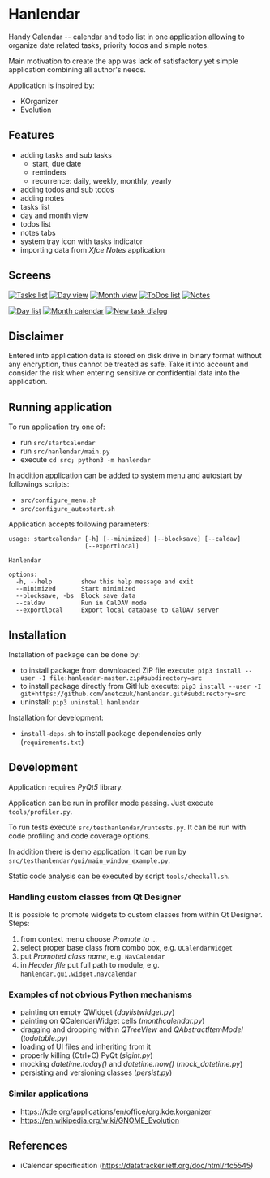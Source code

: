 # Hanlendar

Handy Calendar -- calendar and todo list in one application allowing to organize date related tasks, priority todos and simple notes.

Main motivation to create the app was lack of satisfactory yet simple application combining all author's needs.

Application is inspired by:
- KOrganizer
- Evolution


## Features

- adding tasks and sub tasks
    - start, due date
    - reminders
    - recurrence: daily, weekly, monthly, yearly
- adding todos and sub todos
- adding notes
- tasks list
- day and month view
- todos list
- notes tabs
- system tray icon with tasks indicator
- importing data from *Xfce Notes* application


## Screens

[![Tasks list](doc/app-tasks-small.png "Tasks list")](doc/app-tasks-big.png)
[![Day view](doc/app-day-small.png "Day view")](doc/app-day-big.png)
[![Month view](doc/app-month-small.png "Month view")](doc/app-month-big.png)
[![ToDos list](doc/app-todos-small.png "ToDos list")](doc/app-todos-big.png)
[![Notes](doc/app-notes-small.png "Notes")](doc/app-notes-big.png)

[![Day list](doc/daylistwidget-small.png "Day list")](doc/daylistwidget-big.png)
[![Month calendar](doc/monthcalendar-small.png "Month calendar")](doc/monthcalendar-big.png)
[![New task dialog](doc/taskdialog-small.png "New task dialog")](doc/taskdialog-big.png)


## Disclaimer

Entered into application data is stored on disk drive in binary format without any 
encryption, thus cannot be treated as safe. Take it into account and consider the risk 
when entering sensitive or confidential data into the application.


## Running application

To run application try one of:
- run `src/startcalendar`
- run `src/hanlendar/main.py` 
- execute `cd src; python3 -m hanlendar`

In addition application can be added to system menu and autostart by followings scripts:
- `src/configure_menu.sh`
- `src/configure_autostart.sh`


Application accepts following parameters:

<!-- insertstart include="doc/cmdargs.txt" pre="\n\n```\n" post="```\n\n" -->

```
usage: startcalendar [-h] [--minimized] [--blocksave] [--caldav]
                     [--exportlocal]

Hanlendar

options:
  -h, --help        show this help message and exit
  --minimized       Start minimized
  --blocksave, -bs  Block save data
  --caldav          Run in CalDAV mode
  --exportlocal     Export local database to CalDAV server
```

<!-- insertend -->


## Installation

Installation of package can be done by:
 - to install package from downloaded ZIP file execute: `pip3 install --user -I file:hanlendar-master.zip#subdirectory=src`
 - to install package directly from GitHub execute: `pip3 install --user -I git+https://github.com/anetczuk/hanlendar.git#subdirectory=src`
 - uninstall: `pip3 uninstall hanlendar`

Installation for development:
 - `install-deps.sh` to install package dependencies only (`requirements.txt`)


## Development

Application requires *PyQt5* library.

Application can be run in profiler mode passing. Just execute `tools/profiler.py`.

To run tests execute `src/testhanlendar/runtests.py`. It can be run with code profiling and code coverage options.

In addition there is demo application. It can be run by `src/testhanlendar/gui/main_window_example.py`.

Static code analysis can be executed by script `tools/checkall.sh`.


### Handling custom classes from Qt Designer

It is possible to promote widgets to custom classes from within Qt Designer. Steps:
1. from context menu choose *Promote to ...*
2. select proper base class from combo box, e.g. `QCalendarWidget`
3. put *Promoted class name*, e.g. `NavCalendar`
3. in *Header file* put full path to module, e.g. `hanlendar.gui.widget.navcalendar`


### Examples of not obvious Python mechanisms

- painting on empty QWidget (*daylistwidget.py*)
- painting on QCalendarWidget cells (*monthcalendar.py*)
- dragging and dropping within *QTreeView* and *QAbstractItemModel* (*todotable.py*) 
- loading of UI files and inheriting from it
- properly killing (Ctrl+C) PyQt (*sigint.py*)
- mocking *datetime.today()* and *datetime.now()* (*mock_datetime.py*)
- persisting and versioning classes (*persist.py*)


### Similar applications

- https://kde.org/applications/en/office/org.kde.korganizer
- https://en.wikipedia.org/wiki/GNOME_Evolution


## References

- iCalendar specification (https://datatracker.ietf.org/doc/html/rfc5545)
